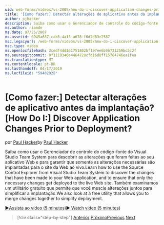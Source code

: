 ```yaml
---
uid: web-forms/videos/vs-2005/how-do-i-discover-application-changes-prior-to-deployment
title: '[Como fazer:] Detectar alterações de aplicativo antes da implantação? | Microsoft Docs'
author: pjhacker
description: Saiba como usar o Gerenciador de controle do código-fonte do Visual Studio Team System para descobrir as alterações que foram feitas para seu aplicativo Web e ensur...
ms.author: riande
ms.date: 07/25/2007
ms.assetid: 6945a637-cab3-4a13-a678-f6d2d83c2587
msc.legacyurl: /web-forms/videos/vs-2005/how-do-i-discover-application-changes-prior-to-deployment
msc.type: video
ms.openlocfilehash: 2cedf4dd161751802bf197ee6b96731259bc5c2f
ms.sourcegitcommit: 0f1119340e4464720cfd16d0ff15764746ea1fea
ms.translationtype: MT
ms.contentlocale: pt-BR
ms.lasthandoff: 04/17/2019
ms.locfileid: "59402928"
---
```

# <a name="how-do-i-discover-application-changes-prior-to-deployment"></a><span data-ttu-id="dd7df-104">[Como fazer:] Detectar alterações de aplicativo antes da implantação?</span><span class="sxs-lookup"><span data-stu-id="dd7df-104">[How Do I:] Discover Application Changes Prior to Deployment?</span></span>

<span data-ttu-id="dd7df-105">por [Paul Hacker](https://github.com/pjhacker)</span><span class="sxs-lookup"><span data-stu-id="dd7df-105">by [Paul Hacker](https://github.com/pjhacker)</span></span>

<span data-ttu-id="dd7df-106">Saiba como usar o Gerenciador de controle do código-fonte do Visual Studio Team System para descobrir as alterações que foram feitas ao seu aplicativo Web e para garantir que somente as alterações necessárias são implantadas para o site da Web ao vivo.</span><span class="sxs-lookup"><span data-stu-id="dd7df-106">Learn how to use the Source Control Explorer from Visual Studio Team System to discover the changes that have been made to your Web application, and to ensure that only the necessary changes get deployed to the live Web site.</span></span> <span data-ttu-id="dd7df-107">Também examinamos um utilitário gratuito que permite que você mescle alterações juntos para simplificar a implantação.</span><span class="sxs-lookup"><span data-stu-id="dd7df-107">We also look at a free utility that allows you to merge changes together to simplify deployment.</span></span>

[<span data-ttu-id="dd7df-108">&#9654;Assista ao vídeo (5 minutos)</span><span class="sxs-lookup"><span data-stu-id="dd7df-108">&#9654; Watch video (5 minutes)</span></span>](https://channel9.msdn.com/Blogs/ASP-NET-Site-Videos/how-do-i-discover-application-changes-prior-to-deployment)

> [!div class="step-by-step"]
> <span data-ttu-id="dd7df-109">[Anterior](how-do-i-publish-and-analyze-test-results.md)
> [Próximo](how-do-i-implement-continuous-integration-with-team-foundation.md)</span><span class="sxs-lookup"><span data-stu-id="dd7df-109">[Previous](how-do-i-publish-and-analyze-test-results.md)
[Next](how-do-i-implement-continuous-integration-with-team-foundation.md)</span></span>
